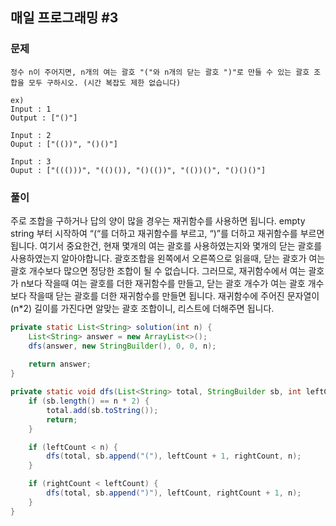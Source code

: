 ## 매일 프로그래밍 #3

### 문제

```
정수 n이 주어지면, n개의 여는 괄호 "("와 n개의 닫는 괄호 ")"로 만들 수 있는 괄호 조합을 모두 구하시오. (시간 복잡도 제한 없습니다)

ex)
Input : 1
Output : ["()"]

Input : 2
Ouput : ["(())", "()()"]

Input : 3
Ouput : ["((()))", "(()()), "()(())", "(())()", "()()()"]
```



### 풀이

주로 조합을 구하거나 답의 양이 많을 경우는 재귀함수를 사용하면 됩니다. empty string 부터 시작하여 “(“를 더하고 재귀함수를 부르고, “)”를 더하고 재귀함수를 부르면 됩니다. 여기서 중요한건, 현재 몇개의 여는 괄호를 사용하였는지와 몇개의 닫는 괄호를 사용하였는지 알아야합니다. 괄호조합을 왼쪽에서 오른쪽으로 읽을때, 닫는 괄호가 여는 괄호 개수보다 많으면 정당한 조합이 될 수 없습니다. 그러므로, 재귀함수에서 여는 괄호가 n보다 작을때 여는 괄호를 더한 재귀함수를 만들고, 닫는 괄호 개수가 여는 괄호 개수보다 작을때 닫는 괄호를 더한 재귀함수를 만들면 됩니다. 재귀함수에 주어진 문자열이 (n*2) 길이를 가진다면 알맞는 괄호 조합이니, 리스트에 더해주면 됩니다.

```java
private static List<String> solution(int n) {
    List<String> answer = new ArrayList<>();
    dfs(answer, new StringBuilder(), 0, 0, n);
        
    return answer;
}

private static void dfs(List<String> total, StringBuilder sb, int leftCount, int rightCount, int n) {
    if (sb.length() == n * 2) {
        total.add(sb.toString());
        return;
    }

    if (leftCount < n) {
        dfs(total, sb.append("("), leftCount + 1, rightCount, n);
    }

    if (rightCount < leftCount) {
        dfs(total, sb.append(")"), leftCount, rightCount + 1, n);
    }
}
```


